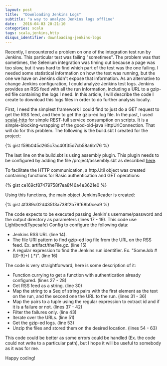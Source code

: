 ```yaml
---
layout: post
title:  "Downloading Jenkins Logs"
subtitle: "a way to analyze Jenkins logs offline"
date:   2016-04-03 20:21:10
categories: scala
tags: scala,jenkins,http
disqus_identifier: downloading-jenkins-logs
---
```

Recently, I encountered a problem on one of the integration test run by Jenkins. This particular test was failing "sometimes". The problem was that sometimes, the Selenium integration was timing out because a page was too slow, but it was hard to find which part of the test was the one failing.  I needed some statistical information on how the test was running, but the one we have on Jenkins didn't expose that information. As an alternative to change Jenkins configuration, I could analyze Jenkins test logs. Jenkins provides an RSS feed with all the run information, including a URL to a gzip-ed file containing the logs I need. In this article, I will describe the code I create to download this logs files in order to do further analysis locally.

First, I need the simplest framework I could find to just do a GET request to get the RSS feed, and then to get the gzip-ed log file. In the past, I used [scalaj-http](https://github.com/scalaj/scalaj-http) for simple REST-full service consumption on scripts. It is a simple-blocking-wrapping of the good-old-java HttpUrlConnection. That will do for this problem. The following is the build.sbt I created for the project:

{% gist f59b045d265c7ac40f35d7cb58a6b176 %}

The last line on the build.sbt is using assembly plugin. This plugin needs to be configured by adding the file /project/assembly.sbt as described [here](https://github.com/sbt/sbt-assembly).

To facilitate the HTTP communication, a http.Util object was created containing functions for Basic authentication and GET operations:

{% gist ce169cf87479758f7ea8f46a4e3621e0 %}

Using this functions, the main object JenkinsReader is created:

{% gist 4f389c02d43513a738f2b79f68b0cea9 %}

The code expects to be executed passing Jenkin's username/password and the output directory as parameters (lines 17 - 19). This code use Lightbend(Typesafe) Config to configure the following data:

- Jenkins RSS URL (line 14).
- The file URI pattern to find gzip-ed log file from the URL on the RSS feed. Ex. artifact/theFile.gz. (line 15)
- A regular expression to find the Jenkins run identifier. Ex. "SomeJob #([0-9]+) (.*)". (line 16)

The code is very straightforward, here is some description of it:

- Function currying to get a function with authentication already configured. (lines 27 - 28)
- Get RSS feed as a string. (line 30)
- Map the string to a Seq of string pairs with the first element as the text on the run, and the second one the URL to the run. (lines 31 - 36)
- Map the pairs to a tuple using the regular expression to extract id and if it is a failure or not. (lines 37 - 42)
- Filter the failures only. (line 43)
- Iterate over the URLs. (line 51)
- Get the gzip-ed logs. (line 53)
- Unzip the files and stored them on the desired location. (lines 54 - 63)

This code could be better as some errors could be handled (Ex. the code could not write to a particular path), but I hope it will be useful to somebody as it was for me. 

Happy coding!